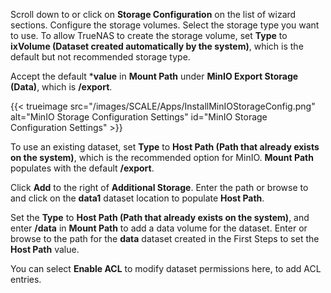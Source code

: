 &NewLine;

Scroll down to or click on **Storage Configuration** on the list of wizard sections.
Configure the storage volumes. 
Select the storage type you want to use.
To allow TrueNAS to create the storage volume, set **Type** to **ixVolume (Dataset created automatically by the system)**, which is the default but not recommended storage type.

Accept the default ***value** in **Mount Path** under **MinIO Export Storage (Data)**, which is **/export**.

{{< trueimage src="/images/SCALE/Apps/InstallMinIOStorageConfig.png" alt="MinIO Storage Configuration Settings" id="MinIO Storage Configuration Settings" >}}

To use an existing dataset, set **Type** to **Host Path (Path that already exists on the system)**, which is the recommended option for MinIO.
**Mount Path** populates with the default **/export**.

Click **Add** to the right of **Additional Storage**.
Enter the path or browse to and click on the **data1** dataset location to populate **Host Path**.

Set the **Type** to **Host Path (Path that already exists on the system)**, and enter **/data** in **Mount Path** to add a data volume for the dataset.
Enter or browse to the path for the **data** dataset created in the First Steps to set the **Host Path** value.

You can select **Enable ACL** to modify dataset permissions here, to add ACL entries.